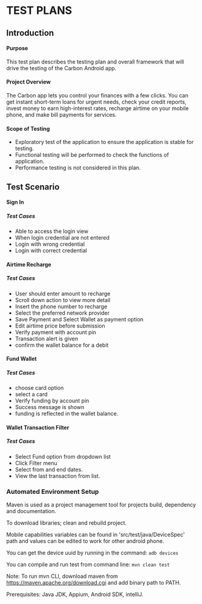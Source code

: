 # TEST PLANS
## Introduction
#### Purpose
This test plan describes the testing plan and overall framework that will drive the testing of the Carbon Android app. 
#### Project Overview
The Carbon app lets you control your finances with a few clicks. You can get
instant short-term loans for urgent needs, check your credit reports, invest
money to earn high-interest rates, recharge airtime on your mobile phone, and
make bill payments for services.
#### Scope of Testing
* Exploratory test of the application to ensure the application is stable for testing.
* Functional testing will be performed to check the functions of application.
* Performance testing is not considered in this plan.

## Test Scenario

#### **Sign In** 

##### Test Cases
* Able to access the login view
* When login credential are not entered
* Login with wrong credential
* Login with correct credential

#### **Airtime Recharge**

##### Test Cases
* User should enter amount to recharge
* Scroll down action to view more detail
* Insert the phone number to recharge
* Select the preferred network provider
* Save Payment and Select Wallet as payment option
* Edit airtime price before submission
* Verify payment with account pin
* Transaction alert is given
* confirm the wallet balance for a debit


#### **Fund Wallet**

##### Test Cases
* choose card option
* select a card
* Verify funding by account pin
* Success message is shown
* funding is reflected in the wallet balance.

#### **Wallet Transaction Filter**

##### Test Cases
* Select Fund option from dropdown list
* Click Filter menu
* Select from and end dates.
* View the last transaction from list.

### Automated Environment Setup
Maven is used as a project management tool for projects build, dependency and documentation.

 To download libraries; clean and rebuild project.

Mobile capabilities variables can be found in 'src/test/java/DeviceSpec' path and values can be 
edited to work for other android phone.

You can get the device uuid by running in the command: 
`adb devices`

You can compile and run test from command line: `mvn clean test`

Note: To run mvn CLI, download maven from https://maven.apache.org/download.cgi and add binary path to PATH.

Prerequisites:
Java JDK, Appium, Android SDK, intelliJ.